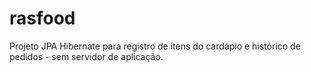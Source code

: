 # rasfood
Projeto JPA Hibernate para registro de itens do cardápio e histórico de pedidos - sem servidor de aplicação.

